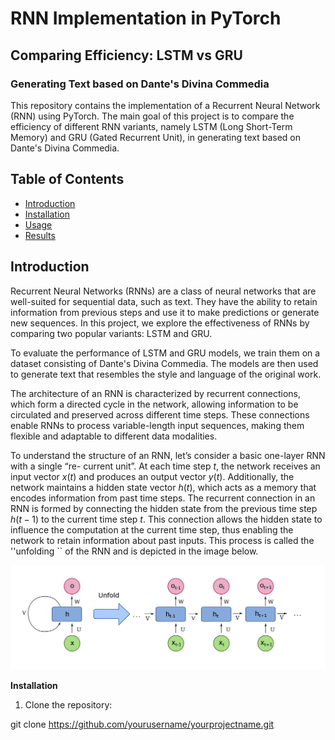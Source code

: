 # RNN Implementation in PyTorch
## Comparing Efficiency: LSTM vs GRU
### Generating Text based on Dante's Divina Commedia
This repository contains the implementation of a Recurrent Neural Network (RNN) using PyTorch. The main goal of this project is to compare the efficiency of different RNN variants, namely LSTM (Long Short-Term Memory) and GRU (Gated Recurrent Unit), in generating text based on Dante's Divina Commedia.

## Table of Contents
- [Introduction](#introduction)
- [Installation](#installation)
- [Usage](#usage)
- [Results](#results)

## Introduction
Recurrent Neural Networks (RNNs) are a class of neural networks that are well-suited for sequential data, such as text. They have the ability to retain information from previous steps and use it to make predictions or generate new sequences. In this project, we explore the effectiveness of RNNs by comparing two popular variants: LSTM and GRU.

To evaluate the performance of LSTM and GRU models, we train them on a dataset consisting of Dante's Divina Commedia. The models are then used to generate text that resembles the style and language of the original work.

The architecture of an RNN is characterized by recurrent connections, which
form a directed cycle in the network, allowing information to be circulated and preserved across
different time steps. These connections enable RNNs to process variable-length input sequences,
making them flexible and adaptable to different data modalities. 

To understand the structure of an RNN, let’s consider a basic one-layer RNN with a single “re-
current unit”. At each time step $t$, the network receives an input vector $x(t)$ and produces an
output vector $y(t)$. Additionally, the network maintains a hidden state vector $h(t)$, which acts as
a memory that encodes information from past time steps. 
The recurrent connection in an RNN is formed by connecting the hidden state from the previous
time step $h(t − 1)$ to the current time step $t$. This connection allows the hidden state to influence
the computation at the current time step, thus enabling the network to retain information about
past inputs. This process is called the ''unfolding `` of the RNN and is depicted in the image below.

![Depiction of the unfolding of an RNN](readme_img/recurrence_unfolding.png)

**Installation**
1. Clone the repository:

git clone https://github.com/yourusername/yourprojectname.git


